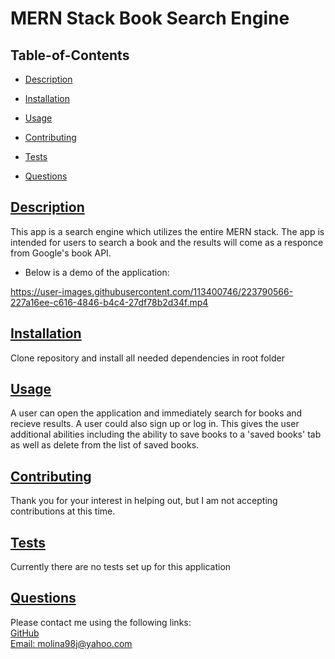 
  # MERN Stack Book Search Engine
  
   
  ## Table-of-Contents
  * [Description](#description)
  * [Installation](#installation)
  * [Usage](#usage)
   
  * [Contributing](#contributing)
  * [Tests](#tests)
  * [Questions](#questions)
  
  ## [Description](#table-of-contents)
  This app is a search engine which utilizes the entire MERN stack. The app is intended for users to search a book and the results will come as a responce from Google's book API. 
  * Below is a demo of the application:
  

https://user-images.githubusercontent.com/113400746/223790566-227a16ee-c616-4846-b4c4-27df78b2d34f.mp4


  ## [Installation](#table-of-contents)
  Clone repository and install all needed dependencies in root folder
  ## [Usage](#table-of-contents)
  A user can open the application and immediately search for books and recieve results. A user could also sign up or log in. This gives the user additional abilities including the ability to save books to a 'saved books' tab as well as delete from the list of saved books.
  
   
  ## [Contributing](#table-of-contents)
  
  
  Thank you for your interest in helping out, but I am not accepting contributions at this time.
    
  ## [Tests](#table-of-contents)
  Currently there are no tests set up for this application
  ## [Questions](#table-of-contents)
  Please contact me using the following links:<br>
  [GitHub](https://github.com/JuanSFL)<br>
  [Email: molina98j@yahoo.com](mailto:molina98j@yahoo.com)
